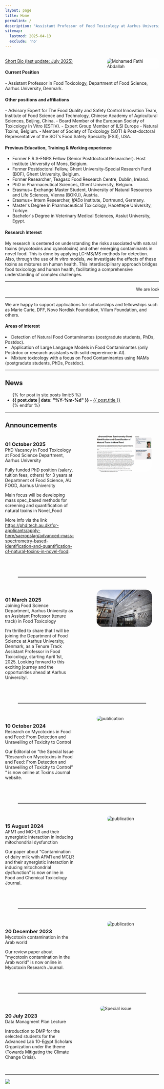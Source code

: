 ```yaml
---
layout: page
title: Home
permalink: /
description: "Assistant Professor of Food Toxicology at Aarhus University, Denmark."
sitemap:
  lastmod: 2025-04-13
  exclude: 'no'
---
```

<br />
<!-- Profile picture -->
<img class="ProfilePic" img width="170" align="right" alt="Mohamed Fathi Abdallah" style="float: right; margin-left: 28px; margin-up: 30px; border-radius: 10px; background-color: rgba(255, 255, 255, 0.5);" src="mohamed_fathi_abdallah_2023(2).jpg">
<u>Short Bio (last update: July 2025)</u>
<h4>Current Position</h4>
- Assistant Professor in Food Toxicology, Department of Food Science, Aarhus University, Denmark.

<h4>Other positions and affiliations</h4>
- Advisory Expert for The Food Quality and Safety Control Innovation Team, Institute of Food Science
and Technology, Chinese Academy of Agricultural Sciences, Beijing, China.
- Board Member of the European Society of Toxicology In Vitro (ESTIV).
- Expert Group Member of ILSI Europe - Natural Toxins, Belgium.
- Member of Society of Toxicology (SOT) & Post-doctoral Representative of the SOT’s Food Safety Specialty (FS3), USA.

<!-- Education, Training & Working experience -->
<div>
  <h4>Previous Education, Training & Working experience</h4>
  <ul>
    <li>Former F.R.S-FNRS Fellow (Senior Postdoctoral Researcher). Host institute University of Mons, Belgium.</li>
    <li>Former Postdoctoral Fellow, Ghent University-Special Research Fund (BOF), Ghent University, Belgium.</li>
    <li>Former Researcher, Teagasc Food Research Centre, Dublin, Ireland.</li>
    <li>PhD in Pharmaceutical Sciences, Ghent University, Belgium.</li>
    <li>Erasmus+ Exchange Master Student, University of Natural Resources and Life Sciences, Vienna (BOKU), Austria.</li>
    <li>Erasmus+ Intern Researcher, <i>IfADo</i> Institute, Dortmund, Germany.</li>
    <li>Master's Degree in Pharmaceutical Toxicology, Hacettepe University, Türkiye.</li>
    <li>Bachelor's Degree in Veterinary Medical Sciences, Assiut University, Egypt.</li>
  </ul>
</div>

#### Research Interest
My research is centered on understanding the risks associated with natural toxins (mycotoxins and cyanotoxins) and other emerging contaminants in novel food. This is done by applying LC-MS/MS methods for detection. Also, through the use of _in vitro_ models, we investigate the effects of these toxins as mixtures on human health.
This interdisciplinary approach bridges food toxicology and human health, facilitating a comprehensive understanding of complex challenges.
<br />

**  **
<html>
<marquee behavior="scroll" direction="left" scrollamount="3">
We are looking for motivated students and researchers to join our group. Please contact me for more details. 我们正在寻找积极进取的学生和研究人员加入您的团队. 请联系我了解更多详情 &emsp; 
</marquee>
<hr />
<style>
    .a2a_kit {
        float: right; /* Float the div to the right */
        margin: 10px; /* Add some margin for spacing */
    }
</style>
  <div>

We are happy to support applications for scholarships and fellowships such as Marie Curie, DFF, Novo Nordisk Foundation, Villum Foundation, and others. 
<h4>Areas of interest</h4>
     <li> Detection of Natural Food Contaminantes (postgradute students, PhDs, Postdoc).</li>
     <li> Application of Large Langauge Models in Food Contaminantes (only Postrdoc or research assistants with solid expereince in AI).</li>
     <li> Mixture toxicology with a focus on Food Contaminantes using NAMs (postgradute students, PhDs, Postdoc).</li>
    
<!-- News and Announcement -->
<div>
   <hr />
  <h2>News</h2>
  <ul>
    {% for post in site.posts limit:5 %}
    <li><span style="font-weight: bold;">{{ post.date | date: "%Y-%m-%d" }}</span> - <a href="{{ post.url }}">{{ post.title }}</a></li>
    {% endfor %}
  </ul>
</div>

<!-- Announcement -->
<div>
   <hr />
  <h2>Announcements</h2>
   <div style="display: flex; flex-wrap: wrap;">
    <div style="flex: 1; margin-right: 50px; margin-bottom: 20px;">
      <h3 style="margin-bottom: 0;">01 October 2025</h3>
      <p style="margin-top: 0;">PhD Vacancy in Food Toxicology at Food Science Department, Aarhus University</p>
      <p>Fully funded PhD position (salary, tuition fees, others) for 3 years at Department of Food Science, AU FOOD, Aarhus University

Main focus will be developing mass spec_based methods for screening and quantification of natural toxins in Novel_Food

More info via the link <a href="https://phd.tech.au.dk/for-applicants/apply-here/saeropslag/advanced-mass-spectrometry-based-identification-and-quantification-of-natural-toxins-in-novel-food" target="_blank" rel="noopener">https://phd.tech.au.dk/for-applicants/apply-here/saeropslag/advanced-mass-spectrometry-based-identification-and-quantification-of-natural-toxins-in-novel-food</a>.
   </div>
    <div style="flex: 1; margin-bottom: 20px;">
      <img src="/images/PhD announce.png" alt="publication" style="width: 80%; max-width: 400px; display: block; margin-left: auto; margin-right: auto; border-radius: 20px;">
   </div>
</div>
 <!-- 👇 Centered divider here -->
<hr class="centered-hr" />
 <!-- 👇 adjust the style here only once for all -->
  <style>
  .centered-hr {
    width: 420px;         /* short line: adjust length here */
    margin: 40px auto;    /* centers it horizontally */
    border: none;
    border-top: 2px solid #aaa; /* line color and thickness */
  }
  </style>
  <div style="display: flex; flex-wrap: wrap;">
    <div style="flex: 1; margin-right: 50px; margin-bottom: 20px;">
      <h3 style="margin-bottom: 0;">01 March 2025</h3>
      <p style="margin-top: 0;">Joining Food Science Department, Aarhus University as an Assistant Professor (tenure track) in Food Toxicology</p>
      <p>I’m thrilled to share that I will be joining the Department of Food Science at Aarhus University, Denmark, as a Tenure Track Assistant Professor in Food Toxicology, starting April 1st, 2025. Looking forward to this exciting journey and the opportunities ahead at Aarhus University!.</p>
   </div>
    <div style="flex: 1; margin-bottom: 20px;">
      <img src="/images/AarhusUni.jpg" alt="publication" style="width: 80%; max-width: 400px; display: block; margin-left: auto; margin-right: auto; border-radius: 20px;">
   </div>
</div>
 <!-- 👇 Centered divider here -->
<hr class="centered-hr" />
 <!-- 👇 adjust the style here only once for all -->
  <style>
  .centered-hr {
    width: 420px;         /* short line: adjust length here */
    margin: 40px auto;    /* centers it horizontally */
    border: none;
    border-top: 2px solid #aaa; /* line color and thickness */
  }
</style>
  <div style="display: flex; flex-wrap: wrap;">
    <div style="flex: 1; margin-right: 50px; margin-bottom: 20px;">
      <h3 style="margin-bottom: 0;">10 October 2024</h3>
      <p style="margin-top: 0;">Research on Mycotoxins in Food and Feed: From Detection and Unravelling of Toxicity to Control</p>
      <p>Our Editorial on “the Special Issue “Research on Mycotoxins in Food and Feed: From Detection and Unravelling of Toxicity to Control” “ is now online at Toxins Journal website.</p>
   </div>
    <div style="flex: 1; margin-bottom: 20px;">
      <img src="/images/2024_10_10.PNG" alt="publication" style="width: 80%; max-width: 400px; display: block; margin-left: auto; margin-right: auto; border-radius: 20px;">
    </div>
 </div>
   <hr class="centered-hr" /> 
  <div style="display: flex; flex-wrap: wrap;">
    <div style="flex: 1; margin-right: 50px; margin-bottom: 20px;">
      <h3 style="margin-bottom: 0;">15 August 2024</h3>
      <p style="margin-top: 0;">AFM1 and MC-LR and their synergistic interaction in inducing mitochondrial dysfunction</p>
      <p>Our paper about "Contamination of dairy milk with AFM1 and MCLR and their synergistic interaction in inducing mitochondrial dysfunction" is now online in Food and Chemical Toxicology Journal.</p>
   </div>
    <div style="flex: 1; margin-bottom: 20px;">
      <img src="/images/2024_08_15.JPG" alt="publication" style="width: 50%; max-width: 400px; display: block; margin-left: auto; margin-right: auto; border-radius: 10px;">
    </div>
  </div>
  
   <hr class="centered-hr" />
  <div style="display: flex; flex-wrap: wrap;">
    <div style="flex: 1; margin-right: 50px; margin-bottom: 20px;">
      <h3 style="margin-bottom: 0;">20 December 2023</h3>
      <p style="margin-top: 0;">Mycotoxin contamination in the Arab world</p>
      <p>Our review paper about "mycotoxin contamination in the Arab world" is now online in Mycotoxin Research Journal.</p>
   </div>
    <div style="flex: 1; margin-bottom: 20px;">
      <img src="/images/2023_12_20.PNG" alt="publication" style="width: 50%; max-width: 400px; display: block; margin-left: auto; margin-right: auto; border-radius: 10px;">
    </div>
  </div>
<hr class="centered-hr" />
 
  <div style="display: flex; flex-wrap: wrap;">
    <div style="flex: 1; margin-right: 50px; margin-bottom: 20px;">
      <h3 style="margin-bottom: 0;">20 July 2023</h3>
      <p style="margin-top: 0;">Data Managment Plan Lecture</p>
      <p>Introduction to DMP for the selected students for the Advanced Lab 10-Egypt Scholars Organization under the theme (Towards Mitigating the Climate Change Crisis).</p>
    </div>
    <div style="flex: 1; margin-bottom: 20px;">
      <img src="/images/2023_07_30.jpeg" alt="Special issue" style="width: 70%; max-width: 400px; display: block; margin-left: auto; margin-right: auto; border-radius: 10px;">
    </div>
  </div>
  <hr />
</div>

<!-- AddToAny BEGIN -->
<div class="a2a_kit a2a_kit_size_32 a2a_default_style">
    <a class="a2a_dd" href="https://www.addtoany.com/share"></a>
    <a class="a2a_button_facebook"></a>
    <a class="a2a_button_linkedin"></a>
    <a class="a2a_button_x"></a>
    <a class="a2a_button_microsoft_teams"></a>
    <a class="a2a_button_whatsapp"></a>
    <a class="a2a_button_pinterest"></a>
    <a class="a2a_button_email"></a>
</div>
<script>
    var a2a_config = a2a_config || {};
    a2a_config.num_services = 12;
</script>
<script async src="https://static.addtoany.com/menu/page.js"></script>
<!-- AddToAny END -->

<a href="https://mapmyvisitors.com/web/1bvu3"  title="Visit tracker"><img src="https://mapmyvisitors.com/map.png?d=kutvpm4t6Qxf4czmSsSz26dA5aYOrP3YLbkGJi-uHv8&cl=ffffff" /></a>
